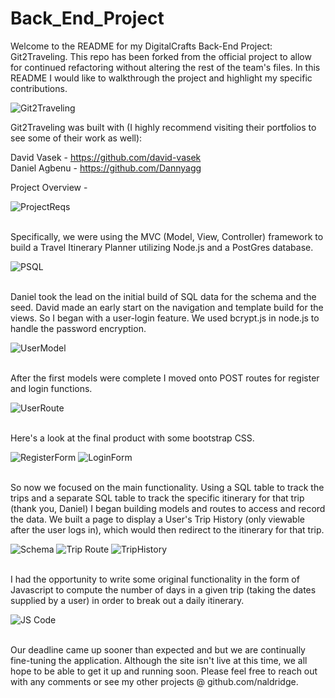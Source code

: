 # Back_End_Project

Welcome to the README for my DigitalCrafts Back-End Project: Git2Traveling. This repo has been forked from the official project to allow for continued refactoring without altering the rest of the team's files. In this README I would like to walkthrough the project and highlight my specific contributions.

<img alt="Git2Traveling" title="Home" src="./public/images/Screenshot_Home.jpg">

Git2Traveling was built with (I highly recommend visiting their portfolios to see some of their work as well):

David Vasek - https://github.com/david-vasek
</br>Daniel Agbenu - https://github.com/Dannyagg

Project Overview - 

<img alt="ProjectReqs" title="ProjectReqs" src="./public/images/Screenshot_Project_Requirements.jpg">

</br> Specifically, we were using the MVC (Model, View, Controller) framework to build a Travel Itinerary Planner utilizing Node.js and a PostGres database.

<img alt="PSQL" title="PSQL DB" src="./public/images/Screenshot_ElephantSQL.jpg">

</br>Daniel took the lead on the initial build of SQL data for the schema and the seed. David made an early start on the navigation and template build for the views. So I began with a user-login feature. We used bcrypt.js in node.js to handle the password encryption. 

<img alt="UserModel" title="UserModel" src="./public/images/Screenshot_UserModel_1.jpg">

</br>After the first models were complete I moved onto POST routes for register and login functions.

<img alt="UserRoute" title="User Route" src="./public/images/Screenshot_UserRoute_Post.jpg">

</br>Here's a look at the final product with some bootstrap CSS.

<img alt="RegisterForm" title="User Registration" src="./public/images/Screenshot_RegisterForm.jpg">

<img alt="LoginForm" title="User Login" src="./public/images/Screenshot_LoginForm.jpg">

</br>So now we focused on the main functionality. Using a SQL table to track the trips and a separate SQL table to track the specific itinerary for that trip (thank you, Daniel) I began building models and routes to access and record the data. We built a page to display a User's Trip History (only viewable after the user logs in), which would then redirect to the itinerary for that trip.

<img alt="Schema" title="PSql Schema" src="./public/images/Screenshot_SQL_Schema.jpg">

<img alt="Trip Route" title="Trip Route" src="./public/images/Screenshot_TripRoute.jpg">

<img alt="TripHistory" title="User Trip History" src="./public/images/Screenshot_TripHistory.jpg">

</br>I had the opportunity to write some original functionality in the form of Javascript to compute the number of days in a given trip (taking the dates supplied by a user) in order to break out a daily itinerary.

<img alt="JS Code" title="NumOfDays.JS" src="./public/images/Screenshot_JS_NumOfDays.jpg">

</br>Our deadline came up sooner than expected and but we are continually fine-tuning the application. Although the site isn't live at this time, we all hope to be able to get it up and running soon. Please feel free to reach out with any comments or see my other projects @ github.com/naldridge.
